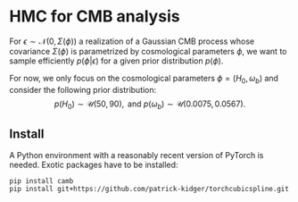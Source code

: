 # HMC for CMB analysis

For $\epsilon \sim \mathcal{N}(0, \Sigma(\phi))$ a realization of a Gaussian CMB process whose covariance $\Sigma(\phi)$ is parametrized by cosmological parameters $\phi$, we want to sample efficiently $p(\phi | \epsilon)$ for a given prior distribution $p(\phi)$.

For now, we only focus on the cosmological parameters $\phi = (H_0, \omega_b)$ and consider the following prior distribution:
$$p(H_0) \sim \mathcal{U}(50, 90),\text{ and } p(\omega_b) \sim \mathcal{U}(0.0075, 0.0567).$$

## Install

A Python environment with a reasonably recent version of PyTorch is needed. Exotic packages have to be installed:

    pip install camb
    pip install git+https://github.com/patrick-kidger/torchcubicspline.git
